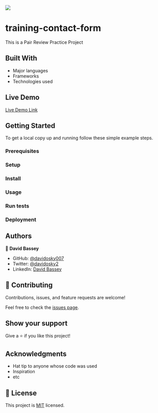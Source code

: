 ![](https://img.shields.io/badge/Microverse-blueviolet)

# training-contact-form

This is a Pair Review Practice Project

## Built With

- Major languages
- Frameworks
- Technologies used

## Live Demo

[Live Demo Link](https://raw.githack.com/Davidosky007/Training-contact-form/feature/index.html)

## Getting Started

To get a local copy up and running follow these simple example steps.

### Prerequisites

### Setup

### Install

### Usage

### Run tests

### Deployment

## Authors

👤 **David Bassey**

- GitHub: [@davidosky007](https://github.com/davidosky007)
- Twitter: [@davidosky2](https://twitter.com/Davidosky2)
- LinkedIn: [David Bassey](https://www.linkedin.com/in/david-bassey-akan/)

## 🤝 Contributing

Contributions, issues, and feature requests are welcome!

Feel free to check the [issues page](https://github.com/Davidosky007/Hello-World/issues).

## Show your support

Give a ⭐️ if you like this project!

## Acknowledgments

- Hat tip to anyone whose code was used
- Inspiration
- etc

## 📝 License

This project is [MIT](./MIT.md) licensed.
